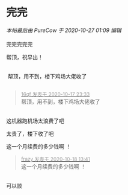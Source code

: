 # 完完


<i class="pstatus"> 本帖最后由 PureCow 于 2020-10-27 01:09 编辑 </i><br />
<br />
完完完完完

帮顶，祝早出！<br />
<br />
<img src="static/image/smiley/default/lol.gif" smilieid="12" border="0" alt="" /><img src="static/image/smiley/default/lol.gif" smilieid="12" border="0" alt="" /><img src="static/image/smiley/default/lol.gif" smilieid="12" border="0" alt="" />

<img src="static/image/smiley/default/lol.gif" smilieid="12" border="0" alt="" /> 帮顶，用不到，楼下鸡场大佬收了

<img src="static/image/smiley/default/lol.gif" smilieid="12" border="0" alt="" />

<div class="quote"><blockquote><font size="2"><a href="https://www.hostloc.com/forum.php?mod=redirect&amp;goto=findpost&amp;pid=9315539&amp;ptid=755483" target="_blank"><font color="#999999">16qf 发表于 2020-10-17 23:33</font></a></font><br />
帮顶，用不到，楼下鸡场大佬收了</blockquote></div><br />
这机器跑机场太浪费了吧

太贵了，楼下收了吧

这一个月续费的多少钱啊 ！

<div class="quote"><blockquote><font size="2"><a href="https://www.hostloc.com/forum.php?mod=redirect&amp;goto=findpost&amp;pid=9317119&amp;ptid=755483" target="_blank"><font color="#999999">frazy 发表于 2020-10-18 13:41</font></a></font><br />
这一个月续费的多少钱啊 ！</blockquote></div><br />
可以談
